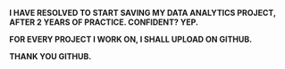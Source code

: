 **I HAVE RESOLVED TO START SAVING MY DATA ANALYTICS PROJECT, AFTER 2 YEARS OF PRACTICE. CONFIDENT? YEP.**


**FOR EVERY PROJECT I WORK ON, I SHALL UPLOAD ON GITHUB.**


**THANK YOU GITHUB.**
